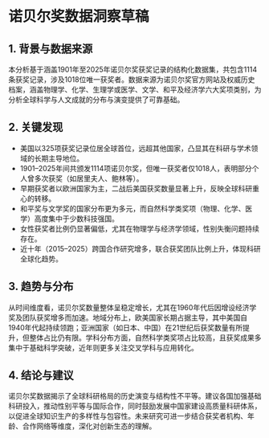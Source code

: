 # 诺贝尔奖数据洞察草稿

## 1. 背景与数据来源  
本分析基于涵盖1901年至2025年诺贝尔奖获奖记录的结构化数据集，共包含1114条获奖记录，涉及1018位唯一获奖者。数据来源为诺贝尔奖官方网站及权威历史档案，涵盖物理学、化学、生理学或医学、文学、和平及经济学六大奖项类别，为分析全球科学与人文成就的分布与演变提供了可靠基础。

## 2. 关键发现  
- 美国以325项获奖记录位居全球首位，远超其他国家，凸显其在科研与学术领域的长期主导地位。  
- 1901–2025年间共颁发1114项诺贝尔奖，但唯一获奖者仅1018人，表明部分个人曾多次获奖（如居里夫人、鲍林等）。  
- 早期获奖者以欧洲国家为主，二战后美国获奖数量显著上升，反映全球科研重心的转移。  
- 和平奖与文学奖的国家分布更为多元，而自然科学类奖项（物理、化学、医学）高度集中于少数科技强国。  
- 女性获奖者比例仍显著偏低，尤其在物理学与经济学领域，性别失衡问题持续存在。  
- 近十年（2015–2025）跨国合作研究增多，联合获奖团队比例上升，体现科研全球化趋势。

## 3. 趋势与分布  
从时间维度看，诺贝尔奖数量整体呈稳定增长，尤其在1960年代后因增设经济学奖及团队获奖增多而加速。地域分布上，欧美国家长期占据主导，其中美国自1940年代起持续领跑；亚洲国家（如日本、中国）在21世纪后获奖数量有所提升，但整体占比仍有限。学科分布方面，自然科学类奖项占比较高，且获奖成果多集中于基础科学突破，近年则更多关注交叉学科与应用转化。

## 4. 结论与建议  
诺贝尔奖数据揭示了全球科研格局的历史演变与结构性不平等。建议各国加强基础科研投入，推动性别平等与国际合作，同时鼓励发展中国家建设高质量科研体系，以促进全球知识生产的多样性与包容性。未来研究可进一步结合获奖者机构、年龄、合作网络等维度，深化对创新生态的理解。